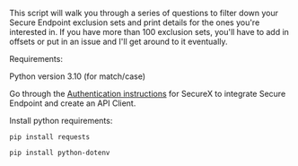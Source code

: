 This script will walk you through a series of questions to filter down your Secure Endpoint exclusion sets and print details for the ones you're interested in.  If you have more than 100 exclusion sets, you'll have to add in offsets or put in an issue and I'll get around to it eventually.


Requirements:

Python version 3.10 (for match/case)

Go through the [Authentication instructions](https://developer.cisco.com/docs/secure-endpoint/#!authentication) for SecureX to integrate Secure Endpoint and create an API Client. 

Install python requirements:

    pip install requests
  
    pip install python-dotenv
